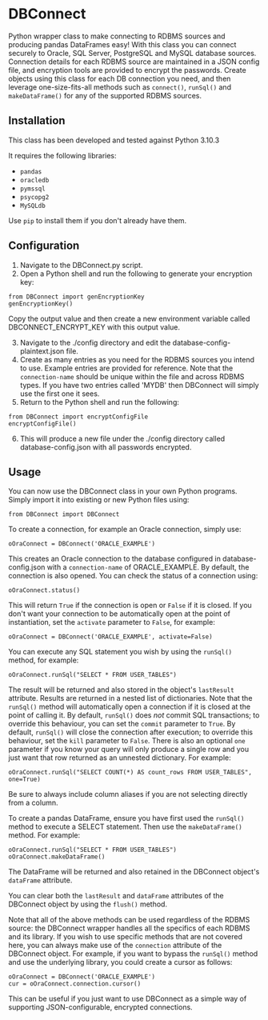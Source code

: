 # DBConnect

Python wrapper class to make connecting to RDBMS sources and producing pandas DataFrames easy!
With this class you can connect securely to Oracle, SQL Server, PostgreSQL and MySQL database sources.
Connection details for each RDBMS source are maintained in a JSON config file, and encryption tools
are provided to encrypt the passwords.
Create objects using this class for each DB connection you need, and then leverage one-size-fits-all 
methods such as `connect()`, `runSql()` and `makeDataFrame()` for any of the supported RDBMS sources.

## Installation

This class has been developed and tested against Python 3.10.3

It requires the following libraries:
* `pandas`
* `oracledb`
* `pymssql`
* `psycopg2`
* `MySQLdb`

Use `pip` to install them if you don't already have them.

## Configuration

1. Navigate to the DBConnect.py script.
2. Open a Python shell and run the following to generate your encryption key:

```
from DBConnect import genEncryptionKey
genEncryptionKey()
```

Copy the output value and then create a new environment variable called DBCONNECT_ENCRYPT_KEY with
this output value.

3. Navigate to the ./config directory and edit the database-config-plaintext.json file.
4. Create as many entries as you need for the RDBMS sources you intend to use. Example entries are provided for reference.
   Note that the `connection-name` should be unique within the file and across RDBMS types. If you have two entries called
   'MYDB' then DBConnect will simply use the first one it sees.
5. Return to the Python shell and run the following:

```
from DBConnect import encryptConfigFile
encryptConfigFile()
```

6. This will produce a new file under the ./config directory called database-config.json with all passwords encrypted.

## Usage

You can now use the DBConnect class in your own Python programs. Simply import it into existing or new Python files using:

`from DBConnect import DBConnect`

To create a connection, for example an Oracle connection, simply use:

`oOraConnect = DBConnect('ORACLE_EXAMPLE')`

This creates an Oracle connection to the database configured in database-config.json with a `connection-name` of ORACLE_EXAMPLE.
By default, the connection is also opened. You can check the status of a connection using:

`oOraConnect.status()`

This will return `True` if the connection is open or `False` if it is closed. If you don't want your connection to be automatically
open at the point of instantiation, set the `activate` parameter to `False`, for example:

`oOraConnect = DBConnect('ORACLE_EXAMPLE', activate=False)`

You can execute any SQL statement you wish by using the `runSql()` method, for example:

`oOraConnect.runSql("SELECT * FROM USER_TABLES")`

The result will be returned and also stored in the object's `lastResult` attribute. Results are returned in a nested list of dictionaries.
Note that the `runSql()` method will automatically open a connection if it is closed at the point of calling it.
By default, `runSql()` does *not* commit SQL transactions; to override this behaviour, you can set the `commit` parameter to `True`.
By default, `runSql()` will close the connection after execution; to override this behaviour, set the `kill` parameter to `False`.
There is also an optional `one` parameter if you know your query will only produce a single row and you just want that row returned as
an unnested dictionary. For example:

`oOraConnect.runSql("SELECT COUNT(*) AS count_rows FROM USER_TABLES", one=True)`

Be sure to always include column aliases if you are not selecting directly from a column.

To create a pandas DataFrame, ensure you have first used the `runSql()` method to execute a SELECT statement. Then use the `makeDataFrame()` method.
For example:

```
oOraConnect.runSql("SELECT * FROM USER_TABLES")
oOraConnect.makeDataFrame()
```

The DataFrame will be returned and also retained in the DBConnect object's `dataFrame` attribute.

You can clear both the `lastResult` and `dataFrame` attributes of the DBConnect object by using the `flush()` method.

Note that all of the above methods can be used regardless of the RDBMS source: the DBConnect wrapper handles all the specifics of each RDBMS and its
library. If you wish to use specific methods that are not covered here, you can always make use of the `connection` attribute of the DBConnect object.
For example, if you want to bypass the `runSql()` method and use the underlying library, you could create a cursor as follows:

```
oOraConnect = DBConnect('ORACLE_EXAMPLE')
cur = oOraConnect.connection.cursor()
```

This can be useful if you just want to use DBConnect as a simple way of supporting JSON-configurable, encrypted connections.